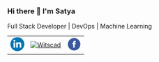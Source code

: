 ### Hi there 👋 I'm Satya
Full Stack Developer | DevOps | Machine Learning

<table border="0" style="border:none;margin:0px;border-width:0px;">
 <tr>
   <td>
    <a href="https://www.linkedin.com/in/satya-jugran/">
      <img src="https://raw.githubusercontent.com/satya-jugran/satya-jugran/master/icons/social-linkedin-circle.png" width="32" height="32" alt="LinkedIn">
    </a>
   </td>
   <td>
    <a href="https://witscad.com/">
      <img src="https://res.cloudinary.com/witspry/image/upload/v1594533167/witscad/official/witscad-icon.png" width="32" height="32" alt="Witscad">
    </a>
  </td>
   <td>
     <a href="https://www.facebook.com/groups/fullstackdevelopersnetwork/">
       <img src="https://raw.githubusercontent.com/satya-jugran/satya-jugran/master/icons/social_facebook_circle.png" width="32" height="32" alt="Facebook">
     </a>
   </td>
 </tr>
</table>


<!--
**satya-jugran/satya-jugran** is a ✨ _special_ ✨ repository because its `README.md` (this file) appears on your GitHub profile.

Here are some ideas to get you started:

- 🔭 I’m currently working on ...
- 🌱 I’m currently learning ...
- 👯 I’m looking to collaborate on ...
- 🤔 I’m looking for help with ...
- 💬 Ask me about ...
- 📫 How to reach me: ...
- 😄 Pronouns: ...
- ⚡ Fun fact: ...
-->
